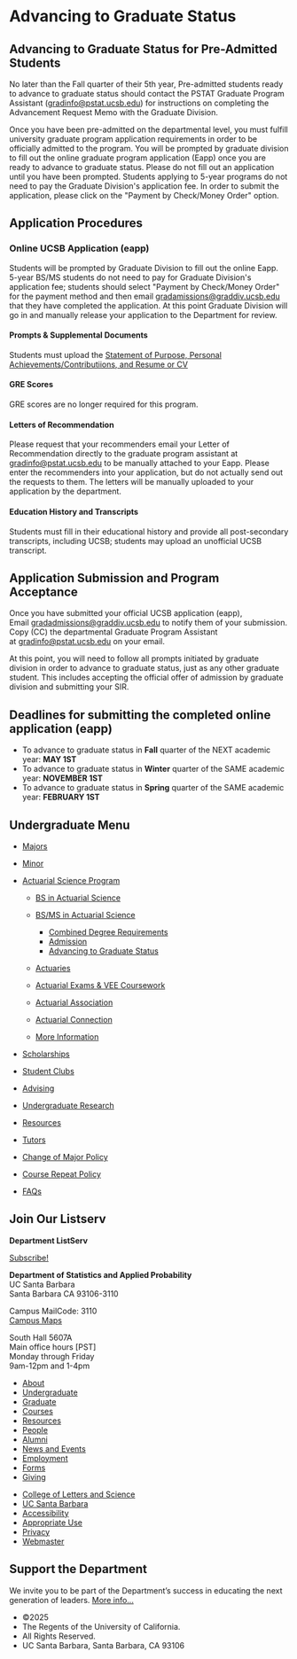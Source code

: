 # Advancing to Graduate Status

## Advancing to Graduate Status for Pre-Admitted Students

No later than the Fall quarter of their 5th year, Pre-admitted students ready to advance to graduate status should contact the PSTAT Graduate Program Assistant ([gradinfo@pstat.ucsb.edu](gradinfo@pstat.ucsb.edu)) for instructions on completing the Advancement Request Memo with the Graduate Division.

Once you have been pre-admitted on the departmental level, you must fulfill university graduate program application requirements in order to be officially admitted to the program. You will be prompted by graduate division to fill out the online graduate program application (Eapp) once you are ready to advance to graduate status. Please do not fill out an application until you have been prompted. Students applying to 5-year programs do not need to pay the Graduate Division's application fee. In order to submit the application, please click on the "Payment by Check/Money Order" option.

## Application Procedures

### Online UCSB Application (eapp)

Students will be prompted by Graduate Division to fill out the online Eapp. 5-year BS/MS students do not need to pay for Graduate Division's application fee; students should select "Payment by Check/Money Order" for the payment method and then email [gradamissions@graddiv.ucsb.edu](mailto:gradamissions@graddiv.ucsb.edu) that they have completed the application. At this point Graduate Division will go in and manually release your application to the Department for review.

#### Prompts &amp; Supplemental Documents

Students must upload the [Statement of Purpose, Personal Achievements/Contributiions, and Resume or CV](http://www.graddiv.ucsb.edu/admissions/how-to-apply#statements)

#### GRE Scores

GRE scores are no longer required for this program.

#### Letters of Recommendation

Please request that your recommenders email your Letter of Recommendation directly to the graduate program assistant at [gradinfo@pstat.ucsb.edu](mailto:gradinfo@pstat.ucsb.edu) to be manually attached to your Eapp. Please enter the recommenders into your application, but do not actually send out the requests to them. The letters will be manually uploaded to your application by the department.

#### Education History and Transcripts

Students must fill in their educational history and provide all post-secondary transcripts, including UCSB; students may upload an unofficial UCSB transcript.

## Application Submission and Program Acceptance

Once you have submitted your official UCSB application (eapp), Email [gradadmissions@graddiv.ucsb.edu](mailto:gradadmissions@graddiv.ucsb.e) to notify them of your submission. Copy (CC) the departmental Graduate Program Assistant at [gradinfo@pstat.ucsb.edu](gradinfo@pstat.ucsb.edu) on your email.

At this point, you will need to follow all prompts initiated by graduate division in order to advance to graduate status, just as any other graduate student. This includes accepting the official offer of admission by graduate division and submitting your SIR.

## Deadlines for submitting the completed online application (eapp)

- To advance to graduate status in **Fall** quarter of the NEXT academic year: **MAY 1ST**
- To advance to graduate status in **Winter** quarter of the SAME academic year: **NOVEMBER 1ST**
- To advance to graduate status in **Spring** quarter of the SAME academic year: **FEBRUARY 1ST**

## Undergraduate Menu

- [Majors](/undergrad/majors "Undergraduate Majors")
- [Minor](/undergrad/minor "Minor in Statistical Science")
- [Actuarial Science Program](/undergrad/actuarial-science "Actuarial Science Program")
  
  - [BS in Actuarial Science](/undergrad/actuarial-science/bs "BS in Actuarial Science")
  - [BS/MS in Actuarial Science](/undergrad/actuarial-science/bs-ms "BS/MS in Actuarial Science")
    
    - [Combined Degree Requirements](/undergrad/actuarial-science/bs-ms/combined-degree "Combined Degree Requirements")
    - [Admission](/undergrad/actuarial-science/bs-ms/admission "BS/MS in Actuarial Science - Admission")
    - [Advancing to Graduate Status](/undergrad/actuarial-science/bs-ms/advancing "Advancing to Graduate Status")
  - [Actuaries](/undergrad/actuarial-science/actuaries "Actuaries")
  - [Actuarial Exams &amp; VEE Coursework](/undergrad/actuarial-science/exam "Actuarial Exams & VEE Coursework")
  - [Actuarial Association](http://actuaryclub.pstat.ucsb.edu "Actuarial Association")
  - [Actuarial Connection](/undergrad/actuarial-science/connection "Actuarial Connection")
  - [More Information](/undergrad/actuarial-science/info "Actuarial Science Program - More Information")
- [Scholarships](/undergrad/scholarships "Undergraduate Scholarships")
- [Student Clubs](/undergrad/student-clubs "Student Clubs")
- [Advising](/undergrad/advising "Undergraduate Advising")
- [Undergraduate Research](/undergrad/research "Undergraduate Research")
- [Resources](/undergrad/resources "Undergraduate Resources")
- [Tutors](/undergrad/tutors "Tutors")
- [Change of Major Policy](/undergrad/major-change "Change of Major Policy")
- [Course Repeat Policy](/undergrad/course-repeat "Course Repeat Policy")
- [FAQs](/undergrad/faqs "Undergraduate FAQs")

## Join Our Listserv

**Department ListServ**

[Subscribe!](https://groups.google.com/u/1/a/pstat.ucsb.edu/g/pstat-undergrad?hl=en)

**Department of Statistics and Applied Probability**  
UC Santa Barbara  
Santa Barbara CA 93106-3110

Campus MailCode: 3110  
[Campus Maps](http://www.aw.id.ucsb.edu/maps/)

South Hall 5607A  
Main office hours \[PST]  
Monday through Friday  
9am-12pm and 1-4pm

- [About](/about "About")
- [Undergraduate](/undergrad)
- [Graduate](/graduate)
- [Courses](/courses)
- [Resources](/resources "Resources")
- [People](/people)
- [Alumni](/alumni "Undergraduate Alumni")
- [News and Events](/news)
- [Employment](/about/employment "Employment")
- [Forms](/forms "Forms")
- [Giving](/giving "Giving")

<!--THE END-->

- [College of Letters and Science](http://www.college.ucsb.edu "College of Letters and Science")
- [UC Santa Barbara](http://www.ucsb.edu "UC Santa Barbara")
- [Accessibility](/accessibility "Accessibility")
- [Appropriate Use](http://www.policy.ucsb.edu/terms_of_use/ "Appropriate Use")
- [Privacy](http://www.policy.ucsb.edu/privacy-notification/ "Privacy")
- [Webmaster](mailto:help@pstat.ucsb.edu "Webmaster")

## Support the Department

We invite you to be part of the Department’s success in educating the next generation of leaders. [More info...](/giving)

- ©2025
- The Regents of the University of California.
- All Rights Reserved.
- UC Santa Barbara, Santa Barbara, CA 93106